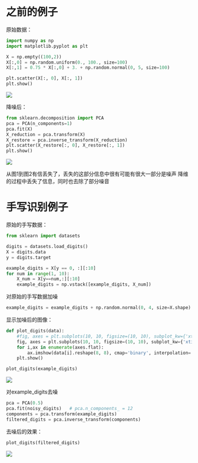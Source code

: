 # 之前的例子

原始数据：

```python
import numpy as np
import matplotlib.pyplot as plt

X = np.empty((100,2))
X[:,0] = np.random.uniform(0., 100., size=100)
X[:,1] = 0.75 * X[:,0] + 3. + np.random.normal(0, 5, size=100)

plt.scatter(X[:, 0], X[:, 1])
plt.show()
```

![](http://windmissing.github.io/images/2019/115.png)

降噪后：

```python
from sklearn.decomposition import PCA
pca = PCA(n_components=1)
pca.fit(X)
X_reduction = pca.transform(X)
X_restore = pca.inverse_transform(X_reduction)
plt.scatter(X_restore[:, 0], X_restore[:, 1])
plt.show()
```

![](http://windmissing.github.io/images/2019/116.png)

从图1到图2有信丢失了，丢失的这部分信息中很有可能有很大一部分是噪声
降维的过程中丢失了信息，同时也去除了部分噪音

# 手写识别例子

原始的手写数据：

```python
from sklearn import datasets

digits = datasets.load_digits()
X = digits.data
y = digits.target

example_digits = X[y == 0, :][:10]
for num in range(1, 10):
    X_num = X[y==num,:][:10]
    example_digits = np.vstack([example_digits, X_num])
```

对原始的手写数据加噪

```python
example_digits = example_digits + np.random.normal(0, 4, size=X.shape)
```

显示加噪后的图像：

```python
def plot_digits(data):
    #fig, axes = plt.subplots(10, 10, figsize=(10, 10), subplot_kw={'xticks':[], 'yticks':[]},girdspec_kw=dict(hspace=0.1, wspace=0.1))
    fig, axes = plt.subplots(10, 10, figsize=(10, 10), subplot_kw={'xticks':[], 'yticks':[]})
    for i,ax in enumerate(axes.flat):
        ax.imshow(data[i].reshape(8, 8), cmap='binary', interpolation='nearest', clim=(0,16))
    plt.show()

plot_digits(example_digits)
```

![](http://windmissing.github.io/images/2019/117.png)

对example_digits去噪

```python
pca = PCA(0.5)
pca.fit(noisy_digits)   # pca.n_components_ = 12
components = pca.transform(example_digits)
filtered_digits = pca.inverse_transform(components)
```

去噪后的效果：

```python
plot_digits(filtered_digits)
```

![](http://windmissing.github.io/images/2019/118.png)
